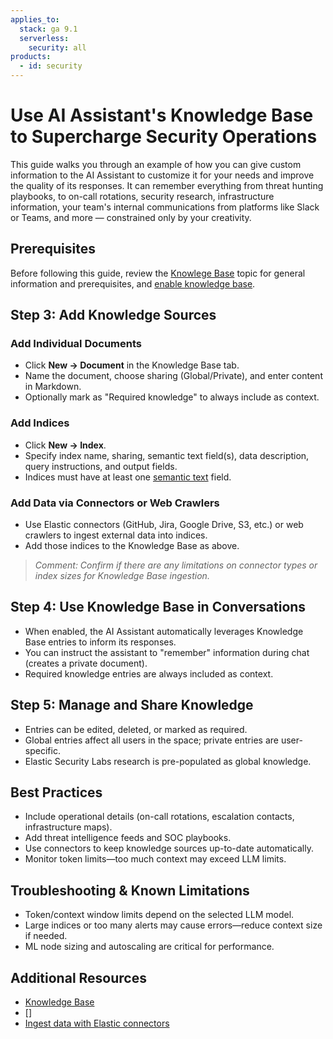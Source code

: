 ```yaml
---
applies_to:
  stack: ga 9.1
  serverless:
    security: all
products:
  - id: security
---
```



# Use AI Assistant's Knowledge Base to Supercharge Security Operations

This guide walks you through an example of how you can give custom information to the AI Assistant to customize it for your needs and improve the quality of its responses. It can remember everything from threat hunting playbooks, to on-call rotations, security research, infrastructure information, your team's internal communications from platforms like Slack or Teams, and more — constrained only by your creativity.

## Prerequisites

Before following this guide, review the [Knowlege Base](/solutions/security/ai/ai-assistant-knowledge-base.md) topic for general information and prerequisites, and [enable knowledge base](/solutions/security/ai/ai-assistant-knowledge-base.md#enable-knowledge-base).

## Step 3: Add Knowledge Sources

### Add Individual Documents

- Click **New → Document** in the Knowledge Base tab.
- Name the document, choose sharing (Global/Private), and enter content in Markdown.
- Optionally mark as "Required knowledge" to always include as context.

### Add Indices

- Click **New → Index**.
- Specify index name, sharing, semantic text field(s), data description, query instructions, and output fields.
- Indices must have at least one [semantic text](https://www.elastic.co/guide/en/elasticsearch/reference/current/semantic-text.html) field.

### Add Data via Connectors or Web Crawlers

- Use Elastic connectors (GitHub, Jira, Google Drive, S3, etc.) or web crawlers to ingest external data into indices.
- Add those indices to the Knowledge Base as above.

> _Comment: Confirm if there are any limitations on connector types or index sizes for Knowledge Base ingestion._

## Step 4: Use Knowledge Base in Conversations

- When enabled, the AI Assistant automatically leverages Knowledge Base entries to inform its responses.
- You can instruct the assistant to "remember" information during chat (creates a private document).
- Required knowledge entries are always included as context.

## Step 5: Manage and Share Knowledge

- Entries can be edited, deleted, or marked as required.
- Global entries affect all users in the space; private entries are user-specific.
- Elastic Security Labs research is pre-populated as global knowledge.

## Best Practices

- Include operational details (on-call rotations, escalation contacts, infrastructure maps).
- Add threat intelligence feeds and SOC playbooks.
- Use connectors to keep knowledge sources up-to-date automatically.
- Monitor token limits—too much context may exceed LLM limits.

## Troubleshooting & Known Limitations

- Token/context window limits depend on the selected LLM model.
- Large indices or too many alerts may cause errors—reduce context size if needed.
- ML node sizing and autoscaling are critical for performance.

## Additional Resources

- [Knowledge Base](https://www.elastic.co/guide/en/security/current/ai-assistant-knowledge-base.html)
- []
- [Ingest data with Elastic connectors](https://www.elastic.co/guide/en/elasticsearch/reference/current/search-connectors.html)
